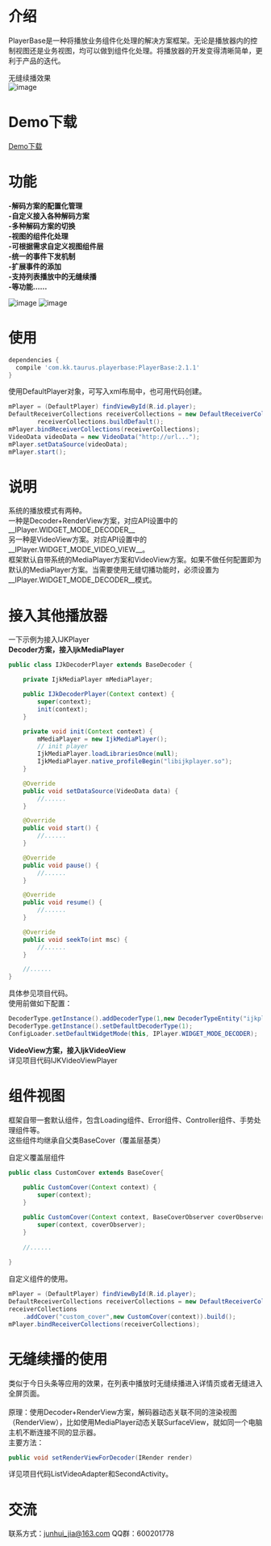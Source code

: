 # 介绍
PlayerBase是一种将播放业务组件化处理的解决方案框架。无论是播放器内的控制视图还是业务视图，均可以做到组件化处理。将播放器的开发变得清晰简单，更利于产品的迭代。

无缝续播效果<br>
![image](https://github.com/jiajunhui/PlayerBase/raw/master/screenshot/play_go_on.gif)


# Demo下载
[Demo下载](https://fir.im/ya4e)

# 功能
__-解码方案的配置化管理__<br>
__-自定义接入各种解码方案__<br>
__-多种解码方案的切换__<br>
__-视图的组件化处理__<br>
__-可根据需求自定义视图组件层__<br>
__-统一的事件下发机制__<br>
__-扩展事件的添加__<br>
__-支持列表播放中的无缝续播__<br>
__-等功能……__<br>

![image](https://github.com/jiajunhui/PlayerBase/raw/master/screenshot/Screenshot_20171203-124242.png)
![image](https://github.com/jiajunhui/PlayerBase/raw/master/screenshot/Screenshot_20171203-124309.png)

# 使用
```gradle
dependencies {
  compile 'com.kk.taurus.playerbase:PlayerBase:2.1.1'
}
```
使用DefaultPlayer对象，可写入xml布局中，也可用代码创建。

```java
mPlayer = (DefaultPlayer) findViewById(R.id.player);
DefaultReceiverCollections receiverCollections = new DefaultReceiverCollections(this);
        receiverCollections.buildDefault();
mPlayer.bindReceiverCollections(receiverCollections);
VideoData videoData = new VideoData("http://url...");
mPlayer.setDataSource(videoData);
mPlayer.start();
```

# 说明
系统的播放模式有两种。<br>
一种是Decoder+RenderView方案，对应API设置中的__IPlayer.WIDGET_MODE_DECODER__<br>
另一种是VideoView方案。对应API设置中的__IPlayer.WIDGET_MODE_VIDEO_VIEW__。<br>
框架默认自带系统的MediaPlayer方案和VideoView方案。如果不做任何配置即为默认的MediaPlayer方案。当需要使用无缝切播功能时，必须设置为__IPlayer.WIDGET_MODE_DECODER__模式。

# 接入其他播放器
一下示例为接入IJKPlayer<br>
__Decoder方案，接入IjkMediaPlayer__<br>

```java
public class IJkDecoderPlayer extends BaseDecoder {

    private IjkMediaPlayer mMediaPlayer;

    public IJkDecoderPlayer(Context context) {
        super(context);
        init(context);
    }

    private void init(Context context) {
        mMediaPlayer = new IjkMediaPlayer();
        // init player
        IjkMediaPlayer.loadLibrariesOnce(null);
        IjkMediaPlayer.native_profileBegin("libijkplayer.so");
    }

    @Override
    public void setDataSource(VideoData data) {
        //......
    }

    @Override
    public void start() {
        //......
    }

    @Override
    public void pause() {
        //......
    }

    @Override
    public void resume() {
        //......
    }

    @Override
    public void seekTo(int msc) {
        //......
    }

    //......
}
```
具体参见项目代码。<br>
使用前做如下配置：<br>

```java
DecoderType.getInstance().addDecoderType(1,new DecoderTypeEntity("ijkplayer","com.kk.taurus.ijkplayer.IJkDecoderPlayer"));
DecoderType.getInstance().setDefaultDecoderType(1);
ConfigLoader.setDefaultWidgetMode(this, IPlayer.WIDGET_MODE_DECODER);
```

__VideoView方案，接入IjkVideoView__<br>
详见项目代码IJKVideoViewPlayer

# 组件视图
框架自带一套默认组件，包含Loading组件、Error组件、Controller组件、手势处理组件等。<br>
这些组件均继承自父类BaseCover（覆盖层基类）

自定义覆盖层组件

```java
public class CustomCover extends BaseCover{
	
	public CustomCover(Context context) {
        super(context);
    }

    public CustomCover(Context context, BaseCoverObserver coverObserver) {
        super(context, coverObserver);
    }
    
    //......
	
}
```

自定义组件的使用。

```java
mPlayer = (DefaultPlayer) findViewById(R.id.player);
DefaultReceiverCollections receiverCollections = new DefaultReceiverCollections(this);
receiverCollections
	.addCover("custom_cover",new CustomCover(context)).build();
mPlayer.bindReceiverCollections(receiverCollections);
```

# 无缝续播的使用
类似于今日头条等应用的效果，在列表中播放时无缝续播进入详情页或者无缝进入全屏页面。<br><br>
原理：使用Decoder+RenderView方案，解码器动态关联不同的渲染视图（RenderView），比如使用MediaPlayer动态关联SurfaceView，就如同一个电脑主机不断连接不同的显示器。
<br>
主要方法：

```java
public void setRenderViewForDecoder(IRender render)
```
详见项目代码ListVideoAdapter和SecondActivity。


# 交流
联系方式：junhui_jia@163.com
QQ群：600201778